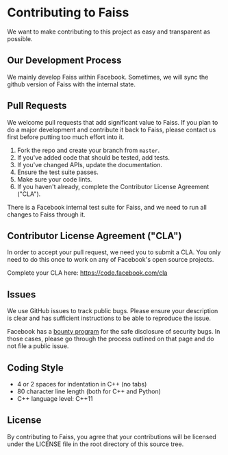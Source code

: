 # Contributing to Faiss

We want to make contributing to this project as easy and transparent as
possible. 

## Our Development Process

We mainly develop Faiss within Facebook. Sometimes, we will sync the 
github version of Faiss with the internal state. 

## Pull Requests

We welcome pull requests that add significant value to Faiss. If you plan to do
a major development and contribute it back to Faiss, please contact us first before
putting too much effort into it.

1. Fork the repo and create your branch from `master`.
2. If you've added code that should be tested, add tests.
3. If you've changed APIs, update the documentation.
4. Ensure the test suite passes.
5. Make sure your code lints.
6. If you haven't already, complete the Contributor License Agreement ("CLA").

There is a Facebook internal test suite for Faiss, and we need to run 
all changes to Faiss through it.

## Contributor License Agreement ("CLA")

In order to accept your pull request, we need you to submit a CLA. You only need
to do this once to work on any of Facebook's open source projects.

Complete your CLA here: <https://code.facebook.com/cla>

## Issues

We use GitHub issues to track public bugs. Please ensure your description is
clear and has sufficient instructions to be able to reproduce the issue.

Facebook has a [bounty program](https://www.facebook.com/whitehat/) for the safe
disclosure of security bugs. In those cases, please go through the process
outlined on that page and do not file a public issue.

## Coding Style  

* 4 or 2 spaces for indentation in C++ (no tabs)
* 80 character line length (both for C++ and Python)
* C++ language level: C++11

## License

By contributing to Faiss, you agree that your contributions will be licensed
under the LICENSE file in the root directory of this source tree.

